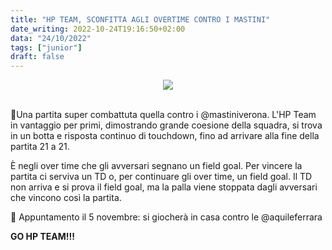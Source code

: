 ```yaml
---
title: "HP TEAM, SCONFITTA AGLI OVERTIME CONTRO I MASTINI"
date_writing: 2022-10-24T19:16:50+02:00
data: "24/10/2022"
tags: ["junior"]
draft: false
---
```

<center>
<img class="articolo" src="../img/2022/risultato_2_week_junior.jpg">
</center>
<br />

🔰Una partita super combattuta quella contro i @mastiniverona. L'HP Team in vantaggio per primi, dimostrando grande coesione della squadra, si trova in un botta e risposta continuo di touchdown, fino ad arrivare alla fine della partita 21 a 21.  
  
È negli over time che gli avversari segnano un field goal. Per vincere la partita ci serviva un TD o, per continuare gli over time, un field goal. Il TD non arriva e si prova il field goal, ma la palla viene stoppata dagli avversari che vincono così la partita.  
  
📅 Appuntamento il 5 novembre: si giocherà in casa contro le @aquileferrara  
  
**GO HP TEAM!!!**
